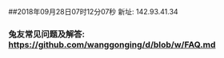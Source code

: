 ##2018年09月28日07时12分07秒 新址: 142.93.41.34
### 兔友常见问题及解答: https://github.com/wanggonging/d/blob/w/FAQ.md
